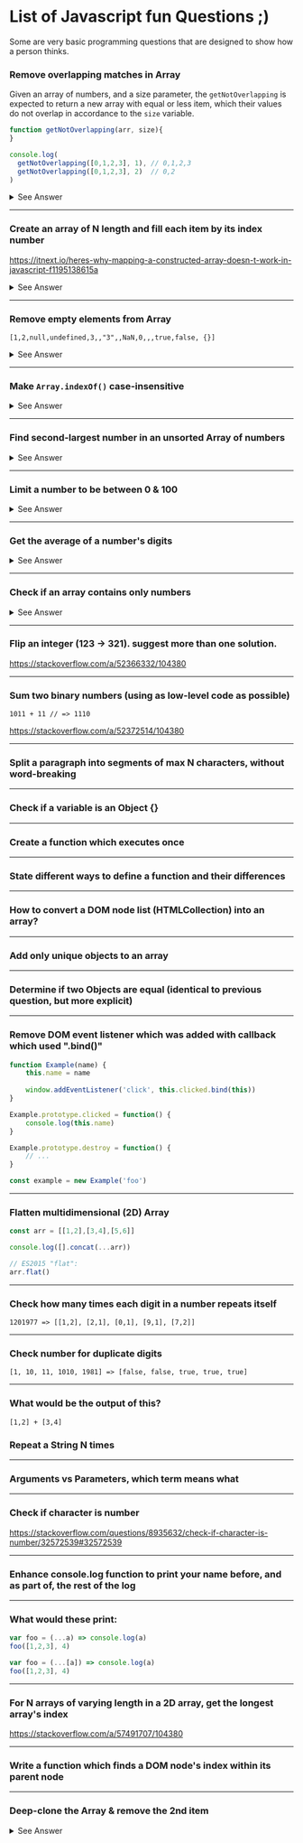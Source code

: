 # List of Javascript fun Questions ;)

Some are very basic programming questions that are designed to show how a person thinks.
<br>

### Remove overlapping matches in Array

Given an array of numbers, and a size parameter, the `getNotOverlapping` is expected to return a 
new array with equal or less item, which their values do not overlap in accordance to the `size` variable.

```js
function getNotOverlapping(arr, size){  
}

console.log(
  getNotOverlapping([0,1,2,3], 1), // 0,1,2,3
  getNotOverlapping([0,1,2,3], 2)  // 0,2
)
```

<details>
<summary>See Answer</summary>
	
```js
[1, 2, 3, 4].reduce((acc, item, idx) =>
  idx === 0 || acc[acc.length-1] + size <= item 
    ? [...acc, item] 
    : acc, [])
```
</details>

---

### Create an array of N length and fill each item by its index number
   https://itnext.io/heres-why-mapping-a-constructed-array-doesn-t-work-in-javascript-f1195138615a

<details>
<summary>See Answer</summary>
	
```js
[...new Array(5)].map((_, idx) => idx)
```
</details>

------

### Remove empty elements from Array

    [1,2,null,undefined,3,,"3",,NaN,0,,,true,false, {}]

<details>
<summary>See Answer</summary>
	
```js
[1,2,null,undefined,3,,"3",,NaN,0,,,true,false, {}].filter(Boolean)
```
</details>

------
### Make `Array.indexOf()` case-insensitive

<details>
<summary>See Answer</summary>
	
```js
["Foo", "foO", "foo"].findIndex(item => item.toLowerCase() == 'foo')
```
</details>

------
### Find second-largest number in an unsorted Array of numbers

<details>
<summary>See Answer</summary>
	
https://stackoverflow.com/a/17040125/104380
</details>

------
### Limit a number to be between 0 & 100 

<details>
<summary>See Answer</summary>
	
```js
Math.max(0, Math.min(100, num))
```
</details>

------
### Get the average of a number's digits

<details>
<summary>See Answer</summary>
	
https://stackoverflow.com/a/18234568/104380
	
```js
'1234'.split('').reduce((result, digit, idx, arr) => 
    (result + +digit)/(idx == arr.length-1 ? arr.length : 1)
, 0)
```
Or:

```js
let num = '12345'
let sum = 0

for( let d of num )
  sum += +d

console.log(sum/num.length) // 3
```
</details>


------
### Check if an array contains only numbers

<details>
<summary>See Answer</summary>
	
```js
![1,2,"3"].some(item => typeof item !== "number")
```
</details>

------
### Flip an integer (123 -> 321). suggest more than one solution.

https://stackoverflow.com/a/52366332/104380

------
### Sum two binary numbers (using as low-level code as possible)

    1011 + 11 // => 1110

https://stackoverflow.com/a/52372514/104380

------
### Split a paragraph into segments of max N characters, without word-breaking

------
### Check if a variable is an Object {}

------
### Create a function which executes once

------
### State different ways to define a function and their differences

------
### How to convert a DOM node list (HTMLCollection) into an array?

------
### Add only unique objects to an array

------
### Determine if two Objects are equal (identical to previous question, but more explicit)

------
### Remove DOM event listener which was added with callback which used ".bind()"
```js
function Example(name) {
	this.name = name
  
	window.addEventListener('click', this.clicked.bind(this))
}

Example.prototype.clicked = function() {
	console.log(this.name)
}

Example.prototype.destroy = function() {
	// ...
}

const example = new Example('foo')
```
------
### Flatten multidimensional (2D) Array
```js
const arr = [[1,2],[3,4],[5,6]]

console.log([].concat(...arr))

// ES2015 "flat":
arr.flat()
```
------
### Check how many times each digit in a number repeats itself

    1201977 => [[1,2], [2,1], [0,1], [9,1], [7,2]]

------
### Check number for duplicate digits

    [1, 10, 11, 1010, 1981] => [false, false, true, true, true]

------
### What would be the output of this?

    [1,2] + [3,4]
	
### Repeat a String N times

------
### Arguments vs Parameters, which term means what

------
### Check if character is number
https://stackoverflow.com/questions/8935632/check-if-character-is-number/32572539#32572539

------
### Enhance console.log function to print your name before, and as part of, the rest of the log

------
### What would these print:

```js
var foo = (...a) => console.log(a)
foo([1,2,3], 4)

var foo = (...[a]) => console.log(a)
foo([1,2,3], 4)
```
------		
### For N arrays of varying length in a 2D array, get the longest array's index
https://stackoverflow.com/a/57491707/104380


------		
### Write a function which finds a DOM node's index within its parent node

------		
### Deep-clone the Array & remove the 2nd item
	
<details>
<summary>See Answer</summary>
	
```js
[{a:1}, {b:2}, {c:3}].reduce((newArr, item, idx) => {
    if( idx != 1 ) {
      newArr.push({...item})
    }
    
    return newArr
}, [])
```
</details>
